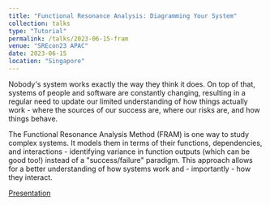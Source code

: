 ```yaml
---
title: "Functional Resonance Analysis: Diagramming Your System"
collection: talks
type: "Tutorial"
permalink: /talks/2023-06-15-fram
venue: "SREcon23 APAC"
date: 2023-06-15
location: "Singapore"
---
```


Nobody's system works exactly the way they think it does. On top of that, systems of people and software are constantly changing, resulting in a regular need to update our limited understanding of how things actually work - where the sources of our success are, where our risks are, and how things behave.

The Functional Resonance Analysis Method (FRAM) is one way to study complex systems. It models them in terms of their functions, dependencies, and interactions - identifying variance in function outputs (which can be good too!) instead of a "success/failure" paradigm. This approach allows for a better understanding of how systems work and - importantly - how they interact.

[Presentation](https://www.usenix.org/conference/srecon23apac/presentation/lund_resonance)